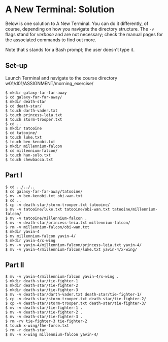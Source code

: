 # A New Terminal: Solution
Below is one solution to A New Terminal. You can do it differently, of course, depending on how you navigate the directory structure. The `-v` flags stand for _verbose_ and are not necessary; check the manual pages for the associated commands to find out more.

Note that `$` stands for a Bash prompt; the user doesn't type it.

## Set-up
Launch Terminal and navigate to the course directory w01/d01/ASSIGNMENT/morning_exercise/
```
$ mkdir galaxy-far-far-away
$ cd galaxy-far-far-away/
$ mkdir death-star
$ cd death-star/
$ touch darth-vader.txt
$ touch princess-leia.txt
$ touch storm-trooper.txt
$ cd ..
$ mkdir tatooine
$ cd tatooine/
$ touch luke.txt
$ touch ben-kenobi.txt
$ mkdir millennium-falcon
$ cd millennium-falcon/
$ touch han-solo.txt
$ touch chewbacca.txt
```

## Part I
```
$ cd ../../..
$ cd galaxy-far-far-away/tatooine/
$ mv -v ben-kenobi.txt obi-wan.txt
$ cd ..
$ cp -v death-star/storm-trooper.txt tatooine/
$ mv -v tatooine/luke.txt tatooine/obi-wan.txt tatooine/millennium-falcon/
$ mv -v tatooine/millennium-falcon .
$ mv -v death-star/princess-leia.txt millennium-falcon/
$ rm -v millennium-falcon/obi-wan.txt 
$ mkdir yavin-4
$ mv millennium-falcon yavin-4/
$ mkdir yavin-4/x-wing
$ mv -v yavin-4/millennium-falcon/princess-leia.txt yavin-4/
$ mv -v yavin-4/millennium-falcon/luke.txt yavin-4/x-wing/
```

## Part II
```
$ mv -v yavin-4/millennium-falcon yavin-4/x-wing .
$ mkdir death-star/tie-fighter-1 
$ mkdir death-star/tie-fighter-2
$ mkdir death-star/tie-fighter-3
$ mv -v death-star/darth-vader.txt death-star/tie-fighter-1/
$ cp -v death-star/storm-trooper.txt death-star/tie-fighter-2/
$ cp -v death-star/storm-trooper.txt death-star/tie-fighter-3/
$ mv -v death-star/tie-fighter-1 .
$ mv -v death-star/tie-fighter-2 .
$ mv -v death-star/tie-fighter-3 .
$ rm -rv tie-fighter-3 tie-fighter-2
$ touch x-wing/the-force.txt
$ rm -r death-star
$ mv -v x-wing millennium-falcon yavin-4/
```

